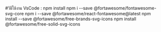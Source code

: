 #วิธีใช้งาน
VsCode :
npm install
npm i --save @fortawesome/fontawesome-svg-core
npm i --save @fortawesome/react-fontawesome@latest
npm install --save @fortawesome/free-brands-svg-icons
npm install @fortawesome/free-solid-svg-icons
